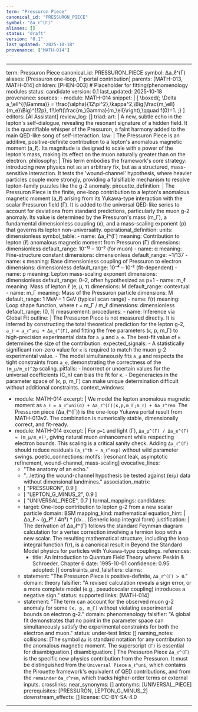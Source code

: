 ```yaml
---
term: "Pressuron Piece"
canonical_id: "PRESSURON_PIECE"
symbol: "Δa_ℓ^(Γ)"
aliases: []
status: "draft"
version: "0.1"
last_updated: "2025-10-18"
provenance: ["MATH-014"]
---
```


---
term: Pressuron Piece
canonical_id: PRESSURON_PIECE
symbol: Δa_ℓ^(Γ)
aliases: [Pressuron one-loop, Γ-portal contribution]
parents: [MATH-013, MATH-014]
children: [PHEN-003] # Placeholder for fitting/phenomenology modules
status: candidate
version: 0.1
last_updated: 2025-10-18
provenance:
  sources:
    - module: MATH-014
      snippet: |
        [
        \boxed{; \Delta a_\ell^{(\Gamma)} = \frac{\alpha}{12\pi^2},\kappa^2,\Big(\frac{m_\ell}{m_e}\Big)^{!2p}, f!\left(\frac{m_\Gamma}{m_\ell}\right),\qquad f(0)=1. ;}
        ]
  editors: [AI Assistant]
  review_log: []
triad:
  art: |
    A new, subtle echo in the lepton's self-dialogue, revealing the resonant signature of a hidden field. It is the quantifiable whisper of the Pressuron, a faint harmony added to the main QED-like song of self-interaction.
  law: |
    The Pressuron Piece is an additive, positive-definite contribution to a lepton's anomalous magnetic moment (a_ℓ). Its magnitude is designed to scale with a power of the lepton's mass, making its effect on the muon naturally greater than on the electron.
  philosophy: |
    This term embodies the framework's core strategy: introducing new physics not as an arbitrary fix, but as a structured, mass-sensitive interaction. It tests the 'wound-channel' hypothesis, where heavier particles couple more strongly, providing a falsifiable mechanism to resolve lepton-family puzzles like the g-2 anomaly.
pirouette_definition: |
  The Pressuron Piece is the finite, one-loop contribution to a lepton's anomalous magnetic moment (a_ℓ) arising from its Yukawa-type interaction with the scalar Pressuron field (Γ). It is added to the universal QED-like series to account for deviations from standard predictions, particularly the muon g-2 anomaly. Its value is determined by the Pressuron's mass (m_Γ), a fundamental dimensionless coupling (κ), and a mass-scaling exponent (p) that governs its lepton non-universality.
operational_definition:
  units: dimensionless
  symbol_table:
    - name: Δa_ℓ^(Γ)
      meaning: Contribution to lepton (ℓ) anomalous magnetic moment from Pressuron (Γ)
      dimensions: dimensionless
      default_range: 10⁻¹² – 10⁻⁹ (for muon)
    - name: α
      meaning: Fine-structure constant
      dimensions: dimensionless
      default_range: ~1/137
    - name: κ
      meaning: Base dimensionless coupling of Pressuron to electron
      dimensions: dimensionless
      default_range: 10⁻⁴ – 10⁻² (fit-dependent)
    - name: p
      meaning: Lepton mass-scaling exponent
      dimensions: dimensionless
      default_range: 0–2, often hypothesized as p=1
    - name: m_ℓ
      meaning: Mass of lepton ℓ (e, μ, τ)
      dimensions: M
      default_range: contextual
    - name: m_Γ
      meaning: Mass of the Pressuron particle
      dimensions: M
      default_range: 1 MeV – 1 GeV (typical scan range)
    - name: f(r)
      meaning: Loop shape function, where r = m_Γ / m_ℓ
      dimensions: dimensionless
      default_range: (0, 1]
  measurement:
    procedures:
      - name: Inference via Global Fit
        outline: |
          The Pressuron Piece is not measured directly. It is inferred by constructing the total theoretical prediction for the lepton g-2, `a_ℓ = a_ℓ^uni + Δa_ℓ^(Γ)`, and fitting the free parameters (κ, p, m_Γ) to high-precision experimental data for `a_μ` and `a_e`. The best-fit value of `κ` determines the size of the contribution.
        expected_signals:
          - A statistically significant non-zero value for `κ` is required to match the muon g-2 experimental value.
          - The model simultaneously fits `a_μ` and respects the tight constraints from `a_e`, demonstrating the correctness of the `(m_μ/m_e)^2p` scaling.
        pitfalls:
          - Incorrect or uncertain values for the universal coefficients (C_n) can bias the fit for κ.
          - Degeneracies in the parameter space of (κ, p, m_Γ) can make unique determination difficult without additional constraints.
context_windows:
  - module: MATH-014
    excerpt: |
      We model the lepton anomalous magnetic moment as `a_ℓ = a_ℓ^uni(α) + Δa_ℓ^(Γ)(κ,p,m_Γ;m_ℓ) + δa_ℓ^rem`. The Pressuron piece (Δa_ℓ^(Γ)) is the one-loop Yukawa portal result from MATH-013v2. The combination is numerically stable, dimensionally correct, and fit-ready.
  - module: MATH-014
    excerpt: |
      For `p=1` and light (Γ), `Δa_μ^(Γ) / Δa_e^(Γ) ≈ (m_μ/m_e)²`, giving natural muon enhancement while respecting electron bounds. This scaling is a critical sanity check. Adding `Δa_ℓ^(Γ)` should reduce residuals `(a_ℓ^th − a_ℓ^exp)` without wild parameter swings.
poetic_connections:
  motifs: [resonant leak, asymptotic refinement, wound-channel, mass-scaling]
  evocative_lines:
    - "The anatomy of an echo."
    - "...letting the wound-channel hypothesis be tested against (e/μ) data without dimensional landmines."
  association_matrix:
    - [ "PRESSURON", 0.9 ]
    - [ "LEPTON_G_MINUS_2", 0.9 ]
    - [ "UNIVERSAL_PIECE", 0.7 ]
formal_mappings:
  candidates:
    - target: One-loop contribution to lepton g-2 from a new scalar particle
      domain: BSM
      mapping_kind: mathematical
      equation_hint: |
        Δa_ℓ ~ (g_ℓ² / 4π²) * ∫dx...  (Generic loop integral form)
      justification: |
        The derivation of Δa_ℓ^(Γ) follows the standard Feynman diagram calculation for a vertex correction involving a fermion loop with a new scalar. The resulting mathematical structure, including the loop integral function f(r), is a canonical result in Beyond the Standard Model physics for particles with Yukawa-type couplings.
      references:
        - title: An Introduction to Quantum Field Theory
          where: Peskin & Schroeder, Chapter 6
          date: 1995-10-01
      confidence: 0.95
  adopted: []
constraints_and_falsifiers:
  claims:
    - statement: "The Pressuron Piece is positive-definite, `Δa_ℓ^(Γ) > 0`."
      domain: theory
      falsifier: "A revised calculation reveals a sign error, or a more complete model (e.g., pseudoscalar coupling) introduces a negative sign."
      status: supported
      links: [MATH-014]
    - statement: "The term can account for the observed muon g-2 anomaly for some `(κ, p, m_Γ)` without violating experimental bounds on electron g-2."
      domain: phenomenology
      falsifier: "A global fit demonstrates that no point in the parameter space can simultaneously satisfy the experimental constraints for both the electron and muon."
      status: under-test
      links: []
naming_notes:
  collisions: [The symbol `Δa` is standard notation for any contribution to the anomalous magnetic moment. The superscript `(Γ)` is essential for disambiguation.]
  disambiguation: |
    The Pressuron Piece `Δa_ℓ^(Γ)` is the specific new physics contribution from the Pressuron. It must be distinguished from the `Universal Piece` `a_ℓ^uni`, which contains the Pirouette framework's equivalent of QED contributions, and from the `remainder` `δa_ℓ^rem`, which tracks higher-order terms or external inputs.
crosslinks:
  near_synonyms: []
  antonyms: [UNIVERSAL_PIECE]
  prerequisites: [PRESSURON, LEPTON_G_MINUS_2]
  downstream_effects: []
license: CC-BY-SA-4.0
---